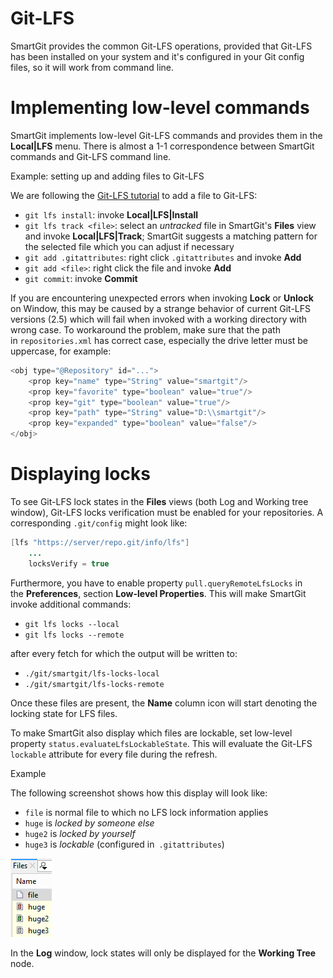 # Git-LFS

SmartGit provides the common Git-LFS operations, provided that Git-LFS
has been installed on your system and it's configured in your Git config
files, so it will work from command line.

# Implementing low-level commands

SmartGit implements low-level Git-LFS commands and provides them in the
**Local\|LFS** menu. There is almost a 1-1 correspondence between
SmartGit commands and Git-LFS command line.


Example: setting up and adding files to Git-LFS


We are following the [Git-LFS tutorial](https://github.com/git-lfs/git-lfs/wiki/Tutorial) to add a
file to Git-LFS:

-   `git lfs install`: invoke **Local\|LFS\|Install**
-   `git lfs track <file>`: select an *untracked* file in SmartGit's
    **Files** view and invoke **Local\|LFS\|Track**; SmartGit suggests a
    matching pattern for the selected file which you can adjust if
    necessary
-   `git add .gitattributes`: right click `.gitattributes` and invoke
    **Add**
-   `git add <file>`: right click the file and invoke **Add**
-   `git commit`: invoke **Commit**





If you are encountering unexpected errors when invoking **Lock** or
**Unlock** on Window, this may be caused by a strange behavior of
current Git-LFS versions (2.5) which will fail when invoked with a
working directory with wrong case. To workaround the problem, make sure
that the path in `repositories.xml` has correct case, especially the
drive letter must be uppercase, for example:



``` java
<obj type="@Repository" id="...">
    <prop key="name" type="String" value="smartgit"/>
    <prop key="favorite" type="boolean" value="true"/>
    <prop key="git" type="boolean" value="true"/>
    <prop key="path" type="String" value="D:\\smartgit"/>
    <prop key="expanded" type="boolean" value="false"/>
</obj>
```





# Displaying locks

To see Git-LFS lock states in the **Files** views (both Log and Working
tree window), Git-LFS locks verification must be enabled for your
repositories. A corresponding `.git/config` might look like:  
  



``` java
[lfs "https://server/repo.git/info/lfs"]
    ...
    locksVerify = true
```



Furthermore, you have to enable property `pull.queryRemoteLfsLocks` in
the **Preferences**, section **Low-level Properties**. This will make
SmartGit invoke additional commands:

-   `git lfs locks --local`
-   `git lfs locks --remote`

after every fetch for which the output will be written to:

-   `./git/smartgit/lfs-locks-local`
-   `./git/smartgit/lfs-locks-remote`

Once these files are present, the **Name** column icon will start
denoting the locking state for LFS files.

To make SmartGit also display which files are lockable, set low-level
property `status.evaluateLfsLockableState`. This will evaluate the
Git-LFS `lockable` attribute for every file during the refresh.


Example


The following screenshot shows how this display will look like:

-   `file` is normal file to which no LFS lock information applies
-   `huge` is *locked by someone else*
-   `huge2` is *locked by yourself*
-   `huge3` is *lockable* (configured in` .gitattributes`)

![](attachments/45482123/45482124.png)





In the **Log** window, lock states will only be displayed for the
**Working Tree** node.



  

  

  

  


